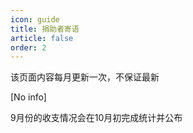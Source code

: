```yaml
---
icon: guide
title: 捐助者寄语
article: false
order: 2
---
```


该页面内容每月更新一次，不保证最新

<!-- more -->

[No info]

9月份的收支情况会在10月初完成统计并公布

<eod />
